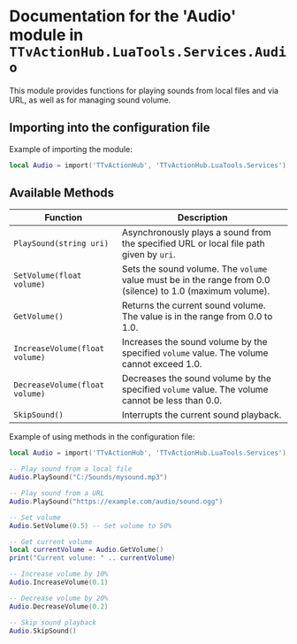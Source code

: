 # Documentation for the 'Audio' module in `TTvActionHub.LuaTools.Services.Audio`

This module provides functions for playing sounds from local files and via URL, as well as for managing sound volume.

## Importing into the configuration file

Example of importing the module:

```lua
local Audio = import('TTvActionHub', 'TTvActionHub.LuaTools.Services').Audio
```

## Available Methods

| Function                       | Description                                                                                                |
|--------------------------------|------------------------------------------------------------------------------------------------------------|
| `PlaySound(string uri)`        | Asynchronously plays a sound from the specified URL or local file path given by `uri`.                     |
| `SetVolume(float volume)`      | Sets the sound volume. The `volume` value must be in the range from 0.0 (silence) to 1.0 (maximum volume). |
| `GetVolume()`                  | Returns the current sound volume. The value is in the range from 0.0 to 1.0.                               |
| `IncreaseVolume(float volume)` | Increases the sound volume by the specified `volume` value. The volume cannot exceed 1.0.                  |
| `DecreaseVolume(float volume)` | Decreases the sound volume by the specified `volume` value. The volume cannot be less than 0.0.            |
| `SkipSound()`                  | Interrupts the current sound playback.                                                                     |

Example of using methods in the configuration file:

```lua
local Audio = import('TTvActionHub', 'TTvActionHub.LuaTools.Services').Audio

-- Play sound from a local file
Audio.PlaySound("C:/Sounds/mysound.mp3")

-- Play sound from a URL
Audio.PlaySound("https://example.com/audio/sound.ogg")

-- Set volume
Audio.SetVolume(0.5) -- Set volume to 50%

-- Get current volume
local currentVolume = Audio.GetVolume()
print("Current volume: " .. currentVolume)

-- Increase volume by 10%
Audio.IncreaseVolume(0.1)

-- Decrease volume by 20%
Audio.DecreaseVolume(0.2)

-- Skip sound playback
Audio.SkipSound()
```
